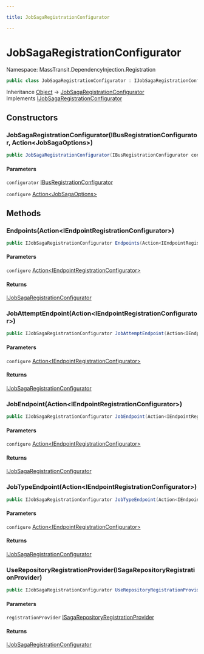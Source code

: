 ```yaml
---

title: JobSagaRegistrationConfigurator

---
```


# JobSagaRegistrationConfigurator

Namespace: MassTransit.DependencyInjection.Registration

```csharp
public class JobSagaRegistrationConfigurator : IJobSagaRegistrationConfigurator
```

Inheritance [Object](https://learn.microsoft.com/en-us/dotnet/api/system.object) → [JobSagaRegistrationConfigurator](../masstransit-dependencyinjection-registration/jobsagaregistrationconfigurator)<br/>
Implements [IJobSagaRegistrationConfigurator](../masstransit/ijobsagaregistrationconfigurator)

## Constructors

### **JobSagaRegistrationConfigurator(IBusRegistrationConfigurator, Action\<JobSagaOptions\>)**

```csharp
public JobSagaRegistrationConfigurator(IBusRegistrationConfigurator configurator, Action<JobSagaOptions> configure)
```

#### Parameters

`configurator` [IBusRegistrationConfigurator](../masstransit/ibusregistrationconfigurator)<br/>

`configure` [Action\<JobSagaOptions\>](https://learn.microsoft.com/en-us/dotnet/api/system.action-1)<br/>

## Methods

### **Endpoints(Action\<IEndpointRegistrationConfigurator\>)**

```csharp
public IJobSagaRegistrationConfigurator Endpoints(Action<IEndpointRegistrationConfigurator> configure)
```

#### Parameters

`configure` [Action\<IEndpointRegistrationConfigurator\>](https://learn.microsoft.com/en-us/dotnet/api/system.action-1)<br/>

#### Returns

[IJobSagaRegistrationConfigurator](../masstransit/ijobsagaregistrationconfigurator)<br/>

### **JobAttemptEndpoint(Action\<IEndpointRegistrationConfigurator\>)**

```csharp
public IJobSagaRegistrationConfigurator JobAttemptEndpoint(Action<IEndpointRegistrationConfigurator> configure)
```

#### Parameters

`configure` [Action\<IEndpointRegistrationConfigurator\>](https://learn.microsoft.com/en-us/dotnet/api/system.action-1)<br/>

#### Returns

[IJobSagaRegistrationConfigurator](../masstransit/ijobsagaregistrationconfigurator)<br/>

### **JobEndpoint(Action\<IEndpointRegistrationConfigurator\>)**

```csharp
public IJobSagaRegistrationConfigurator JobEndpoint(Action<IEndpointRegistrationConfigurator> configure)
```

#### Parameters

`configure` [Action\<IEndpointRegistrationConfigurator\>](https://learn.microsoft.com/en-us/dotnet/api/system.action-1)<br/>

#### Returns

[IJobSagaRegistrationConfigurator](../masstransit/ijobsagaregistrationconfigurator)<br/>

### **JobTypeEndpoint(Action\<IEndpointRegistrationConfigurator\>)**

```csharp
public IJobSagaRegistrationConfigurator JobTypeEndpoint(Action<IEndpointRegistrationConfigurator> configure)
```

#### Parameters

`configure` [Action\<IEndpointRegistrationConfigurator\>](https://learn.microsoft.com/en-us/dotnet/api/system.action-1)<br/>

#### Returns

[IJobSagaRegistrationConfigurator](../masstransit/ijobsagaregistrationconfigurator)<br/>

### **UseRepositoryRegistrationProvider(ISagaRepositoryRegistrationProvider)**

```csharp
public IJobSagaRegistrationConfigurator UseRepositoryRegistrationProvider(ISagaRepositoryRegistrationProvider registrationProvider)
```

#### Parameters

`registrationProvider` [ISagaRepositoryRegistrationProvider](../masstransit-configuration/isagarepositoryregistrationprovider)<br/>

#### Returns

[IJobSagaRegistrationConfigurator](../masstransit/ijobsagaregistrationconfigurator)<br/>
